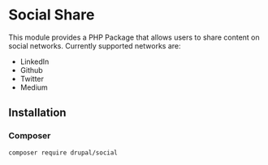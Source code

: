 # Social Share
This module provides a PHP Package that allows users to share content on social networks.
Currently supported networks are:
- LinkedIn
- Github
- Twitter
- Medium

## Installation

### Composer
```bash
composer require drupal/social
```
